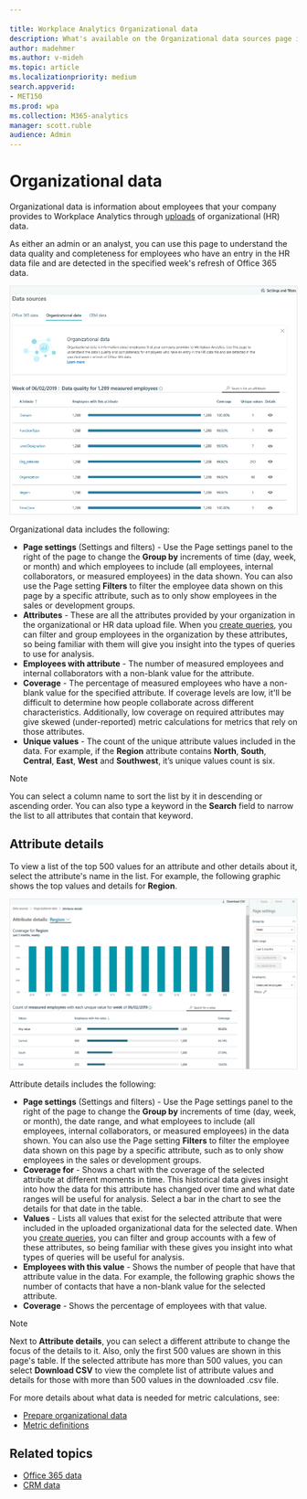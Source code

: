 ```yaml
---

title: Workplace Analytics Organizational data
description: What's available on the Organizational data sources page in Workplace Analytics 
author: madehmer
ms.author: v-mideh
ms.topic: article
ms.localizationpriority: medium 
search.appverid:
- MET150
ms.prod: wpa
ms.collection: M365-analytics
manager: scott.ruble
audience: Admin
---
```


# Organizational data

Organizational data is information about employees that your company provides to Workplace Analytics through [uploads](../setup/upload-organizational-data2.md) of organizational (HR) data.

As either an admin or an analyst, you can use this page to understand the data quality and completeness for employees who have an entry in the HR data file and are detected in the specified week's refresh of Office 365 data.

![Organizational data sources page.](../images/wpa/Use/org-data-sources.png)

Organizational data includes the following:

* **Page settings** (Settings and filters) - Use the Page settings panel to the right of the page to change the **Group by** increments of time (day, week, or month) and which employees to include (all employees, internal collaborators, or measured employees) in the data shown. You can also use the Page setting **Filters** to filter the employee data shown on this page by a specific attribute, such as to only show employees in the sales or development groups.
* **Attributes** - These are all the attributes provided by your organization in the organizational or HR data upload file. When you [create queries](../Tutorials/Query-basics.md), you can filter and group employees in the organization by these attributes, so being familiar with them will give you insight into the types of queries to use for analysis.
* **Employees with attribute** - The number of measured employees and internal collaborators with a non-blank value for the attribute.
* **Coverage** - The percentage of measured employees who have a non-blank value for the specified attribute. If coverage levels are low, it'll be difficult to determine how people collaborate across different characteristics. Additionally, low coverage on required attributes may give skewed (under-reported) metric calculations for metrics that rely on those attributes.
* **Unique values** - The count of the unique attribute values included in the data. For example, if the **Region** attribute contains **North**, **South**, **Central**, **East**, **West** and **Southwest**, it’s unique values count is six.

>[!Note]
> You can select a column name to sort the list by it in descending or ascending order. You can also type a keyword in the **Search** field to narrow the list to all attributes that contain that keyword.

## Attribute details

 To view a list of the top 500 values for an attribute and other details about it, select the attribute's name in the list. For example, the following graphic shows the top values and details for **Region**.

![View Organizational data attributes for Region.](../images/wpa/Use/org-data-attributes.png)

Attribute details includes the following:

* **Page settings** (Settings and filters) - Use the Page settings panel to the right of the page to change the **Group by** increments of time (day, week, or month), the date range, and what employees to include (all employees, internal collaborators, or measured employees) in the data shown. You can also use the Page setting **Filters** to filter the employee data shown on this page by a specific attribute, such as to only show employees in the sales or development groups.
* **Coverage for** - Shows a chart with the coverage of the selected attribute at different moments in time. This historical data gives insight into how the data for this attribute has changed over time and what date ranges will be useful for analysis. Select a bar in the chart to see the details for that date in the table.
* **Values** - Lists all values that exist for the selected attribute that were included in the uploaded organizational data for the selected date. When you [create queries](../Tutorials/Query-basics.md), you can filter and group accounts with a few of these attributes, so being familiar with these gives you insight into what types of queries will be useful for analysis.
* **Employees with this value** - Shows the number of people that have that attribute value in the data. For example, the following graphic shows the number of contacts that have a non-blank value for the selected attribute.
* **Coverage** - Shows the percentage of employees with that value.

>[!Note]
> Next to **Attribute details**, you can select a different attribute to change the focus of the details to it. Also, only the first 500 values are shown in this page's table. If the selected attribute has more than 500 values, you can select **Download CSV** to view the complete list of attribute values and details for those with more than 500 values in the downloaded .csv file.

For more details about what data is needed for metric calculations, see:

* [Prepare organizational data](../setup/Prepare-organizational-data.md)
* [Metric definitions](../Use/Metric-definitions.md)

## Related topics

* [Office 365 data](office-365-data.md)
* [CRM data](crm-data.md)
